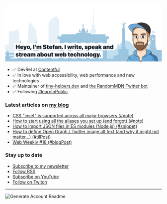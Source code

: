 <img alt="Heyo, I'm Stefan. I write and speak about web technology." src="https://raw.githubusercontent.com/stefanjudis/stefanjudis/main/screenshot.png">

- ✅ DevRel at [Contentful](https://www.contentful.com)
- ✅ In love with web accessibility, web performance and new technologies
- ✅ Maintainer of [tiny-helpers.dev](https://tiny-helpers.dev) and [the RandomMDN Twitter bot](https://twitter.com/randomMDN)
- ✅ Following [#learnInPublic](https://www.stefanjudis.com/today-i-learned/)
### Latest articles on [my blog](https://www.stefanjudis.com)

<!-- BLOG-POST-LIST:START -->
- [CSS "inset" is supported across all major browsers (#note)](https://www.stefanjudis.com/notes/css-inset-is-supported-across-all-major-browsers/)
- [How to start using all the aliases you set up (and forgot) (#note)](https://www.stefanjudis.com/notes/how-to-start-using-all-the-aliases-you-set-up-and-forgot/)
- [How to import JSON files in ES modules (Node.js) (#snippet)](https://www.stefanjudis.com/snippets/how-to-import-json-files-in-es-modules-node-js/)
- [How to define Open Graph / Twitter image alt text (and why it might not matter...) (#tilPost)](https://www.stefanjudis.com/today-i-learned/how-to-define-open-graph-twitter-image-alt-text-and-why-it-might-not-matter/)
- [Web Weekly #18 (#blogPost)](https://www.stefanjudis.com/blog/web-weekly-18/)
<!-- BLOG-POST-LIST:END -->

### Stay up to date

- [Subscribe to my newsletter](https://www.stefanjudis.com/newsletter/)
- [Follow RSS](https://www.stefanjudis.com/feeds/)
- [Subscribe on YouTube](https://youtube.com/c/stefanjudis)
- [Follow on Twitch](https://www.twitch.tv/stefanjudis)

---

![Generate Account Readme](https://github.com/stefanjudis/stefanjudis/workflows/Generate%20Account%20Readme/badge.svg)
